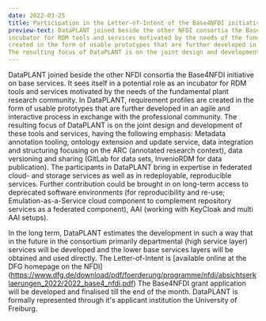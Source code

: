 ```yaml
---
date: 2022-03-25
title: Participation in the Letter-of-Intent of the Base4NFDI initiative
preview-text: DataPLANT joined beside the other NFDI consortia the Base4NFDI initiative on base services. It sees itself in  a potential role as an 
incubator for RDM tools and services motivated by the needs of the fundamental plant research community. In DataPLANT, requirement profiles are 
created in the form of usable prototypes that are further developed in an agile and interactive process in exchange with the professional community. 
The resulting focus of DataPLANT is on the joint design and development of these tools and services, with the following emphasis ...
---
```


DataPLANT joined beside the other NFDI consortia the Base4NFDI initiative on base services. It sees itself in  a potential role as an 
incubator for RDM tools and services motivated by the needs of the fundamental plant research community. In DataPLANT, requirement 
profiles are created in the form of usable prototypes that are further developed in an agile and interactive process in exchange with 
the professional community. The resulting focus of DataPLANT is on the joint design and development of these tools and services, having 
the following emphasis: Metadata annotation tooling, ontology extension and update service, data integration and structuring focusing 
on the ARC (annotated research context), data versioning and sharing (GitLab for data sets, InvenioRDM for data publication). The 
participants in DataPLANT bring in expertise in federated cloud- and storage services as well as in redeployable, reproducible services. 
Further contribution could be brought in on long-term access to deprecated software environments (for reproducibility and re-use; 
Emulation-as-a-Service cloud component to complement repository services as a federated component), AAI (working with KeyCloak and 
multi AAI setups).

In the long term, DataPLANT estimates the development in such a way that in the future in the consortium primarily departmental (high 
service layer) services will be developed and the lower base services layers will be obtained and used directly. The Letter-of-Intent 
is [available online at the DFG homepage on the NFDI] (https://www.dfg.de/download/pdf/foerderung/programme/nfdi/absichtserklaerungen_2022/2022_base4_nfdi.pdf) 
The Base4NFDI grant application will be developed and finalised till the end of the month. DataPLANT is formally represented through it's 
applicant institution the University of Freiburg.
